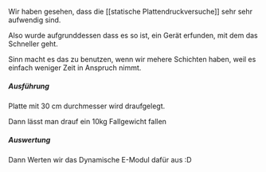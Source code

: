 Wir haben gesehen, dass die [[statische Plattendruckversuche]] sehr sehr aufwendig sind.

Also wurde aufgrunddessen dass es so ist, ein Gerät erfunden, mit dem das Schneller geht.

Sinn macht es das zu benutzen, wenn wir mehere Schichten haben, weil es einfach weniger Zeit in Anspruch nimmt.

##### Ausführung

Platte mit 30 cm durchmesser wird draufgelegt.

Dann lässt man drauf ein 10kg Fallgewicht fallen 

##### Auswertung
Dann Werten wir das Dynamische E-Modul dafür aus :D

